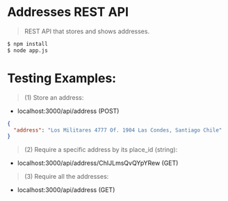 # Addresses REST API

> REST API that stores and shows addresses.

```sh
$ npm install
$ node app.js
```

# Testing Examples:

> (1) Store an address:

- localhost:3000/api/address  (POST)

```json
{
  "address": "Los Militares 4777 Of. 1904 Las Condes, Santiago Chile"
}
```

> (2) Require a specific address by its place_id (string):

- localhost:3000/api/address/ChIJLmsQvQYpYRew  (GET)

> (3) Require all the addresses:

- localhost:3000/api/address  (GET)
